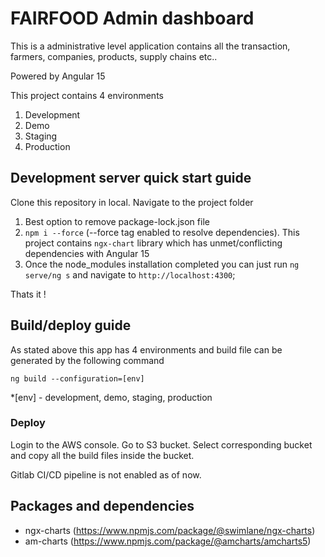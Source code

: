 # FAIRFOOD Admin dashboard

This is a administrative level application contains all the transaction, farmers, companies, products, supply chains etc..


Powered by Angular 15

This project contains 4 environments

1. Development
2. Demo
3. Staging
4. Production

## Development server quick start guide

Clone this repository in local. Navigate to the project folder

1. Best option to remove package-lock.json file
2. `npm i --force` (--force tag enabled to resolve dependencies). 
    This project contains `ngx-chart` library which has unmet/conflicting dependencies with Angular 15
3. Once the node_modules installation completed you can just run `ng serve/ng s` and navigate to `http://localhost:4300`;

Thats it !

## Build/deploy guide

As stated above this app has 4 environments and build file can be generated by the following command

`ng build --configuration=[env]`

*[env] - development, demo, staging, production

### Deploy

Login to the AWS console. Go to S3 bucket. Select corresponding bucket and copy all the build files inside the bucket.

Gitlab CI/CD pipeline is not enabled as of now.

## Packages and dependencies

* ngx-charts (https://www.npmjs.com/package/@swimlane/ngx-charts)
* am-charts (https://www.npmjs.com/package/@amcharts/amcharts5)

